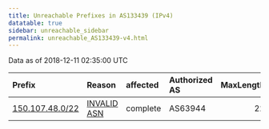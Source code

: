 ```yaml
---
title: Unreachable Prefixes in AS133439 (IPv4)
datatable: true
sidebar: unreachable_sidebar
permalink: unreachable_AS133439-v4.html
---
```


Data as of 2018-12-11 02:35:00 UTC


<div class="datatable-begin"></div>

| Prefix                                                   | Reason                                                                                                  | affected   | Authorized AS   |   MaxLength | Anchor                                       |   unreachable /24s |
|:---------------------------------------------------------|:--------------------------------------------------------------------------------------------------------|:-----------|:----------------|------------:|:---------------------------------------------|-------------------:|
| [150.107.48.0/22](https://stat.ripe.net/150.107.48.0/22) | [INVALID ASN](https://rpki-validator.ripe.net/announcement-preview?asn=AS133439&prefix=150.107.48.0/22) | complete   | AS63944         |          22 | [APNIC](unreachable_APNIC_RPKI_Root-v4.html) |                  4 |

<div class="datatable-end"></div>